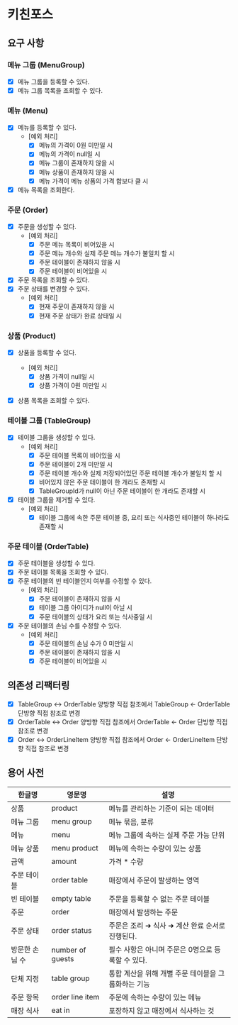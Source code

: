 # 키친포스

## 요구 사항

### 메뉴 그룹 (MenuGroup)
- [x] 메뉴 그룹을 등록할 수 있다.
- [x] 메뉴 그룹 목록을 조회할 수 있다.

### 메뉴 (Menu)
- [x] 메뉴를 등록할 수 있다.
  - [예외 처리]
    - [x] 메뉴의 가격이 0원 미만일 시
    - [x] 메뉴의 가격이 null일 시
    - [x] 메뉴 그룹이 존재하지 않을 시
    - [x] 메뉴 상품이 존재하지 않을 시
    - [x] 메뉴 가격이 메뉴 상품의 가격 합보다 클 시
- [x] 메뉴 목록을 조회한다.

### 주문 (Order)
- [x] 주문을 생성할 수 있다.
  - [예외 처리]
    - [x] 주문 메뉴 목록이 비어있을 시
    - [x] 주문 메뉴 개수와 실제 주문 메뉴 개수가 불일치 할 시
    - [x] 주문 테이블이 존재하지 않을 시
    - [x] 주문 테이블이 비어있을 시
- [x] 주문 목록을 조회할 수 있다.
- [x] 주문 상태를 변경할 수 있다.
  - [예외 처리]
    - [x] 현재 주문이 존재하지 않을 시
    - [x] 현재 주문 상태가 완료 상태일 시

### 상품 (Product)
- [x] 상품을 등록할 수 있다.
  - [예외 처리]
    - [x] 상품 가격이 null일 시
    - [x] 상품 가격이 0원 미만일 시
- [x] 상품 목록을 조회할 수 있다.


### 테이블 그룹 (TableGroup)
- [x] 테이블 그룹을 생성할 수 있다.
  - [예외 처리]
    - [x] 주문 테이블 목록이 비어있을 시
    - [x] 주문 테이블이 2개 미만일 시
    - [x] 주문 테이블 개수와 실제 저장되어있던 주문 테이블 개수가 불일치 할 시
    - [x] 비어있지 않은 주문 테이블이 한 개라도 존재할 시
    - [x] TableGroupId가 null이 아닌 주문 테이블이 한 개라도 존재할 시
- [x] 테이블 그룹을 제거할 수 있다.
  - [예외 처리]
    - [x] 테이블 그룹에 속한 주문 테이블 중, 요리 또는 식사중인 테이블이 하나라도 존재할 시

### 주문 테이블 (OrderTable)
- [x] 주문 테이블을 생성할 수 있다.
- [x] 주문 테이블 목록을 조회할 수 있다.
- [x] 주문 테이블의 빈 테이블인지 여부를 수정할 수 있다.
  - [예외 처리]
    - [x] 주문 테이블이 존재하지 않을 시
    - [x] 테이블 그룹 아이디가 null이 아닐 시
    - [x] 주문 테이블의 상태가 요리 또는 식사중일 시
- [x] 주문 테이블의 손님 수를 수정할 수 있다.
  - [예외 처리]
    - [x] 주문 테이블의 손님 수가 0 미만일 시
    - [x] 주문 테이블이 존재하지 않을 시
    - [x] 주문 테이블이 비어있을 시

## 의존성 리팩터링

- [x] TableGroup <-> OrderTable 양방향 직접 참조에서 TableGroup <- OrderTable 단방향 직접 참조로 변경
- [x] OrderTable <-> Order 양방향 직접 참조에서 OrderTable <- Order 단방향 직접 참조로 변경
- [x] Order <-> OrderLineItem 양방향 직접 참조에서 Order <- OrderLineItem 단방향 직접 참조로 변경

## 용어 사전

| 한글명 | 영문명 | 설명 |
| --- | --- | --- |
| 상품 | product | 메뉴를 관리하는 기준이 되는 데이터 |
| 메뉴 그룹 | menu group | 메뉴 묶음, 분류 |
| 메뉴 | menu | 메뉴 그룹에 속하는 실제 주문 가능 단위 |
| 메뉴 상품 | menu product | 메뉴에 속하는 수량이 있는 상품 |
| 금액 | amount | 가격 * 수량 |
| 주문 테이블 | order table | 매장에서 주문이 발생하는 영역 |
| 빈 테이블 | empty table | 주문을 등록할 수 없는 주문 테이블 |
| 주문 | order | 매장에서 발생하는 주문 |
| 주문 상태 | order status | 주문은 조리 ➜ 식사 ➜ 계산 완료 순서로 진행된다. |
| 방문한 손님 수 | number of guests | 필수 사항은 아니며 주문은 0명으로 등록할 수 있다. |
| 단체 지정 | table group | 통합 계산을 위해 개별 주문 테이블을 그룹화하는 기능 |
| 주문 항목 | order line item | 주문에 속하는 수량이 있는 메뉴 |
| 매장 식사 | eat in | 포장하지 않고 매장에서 식사하는 것 |
